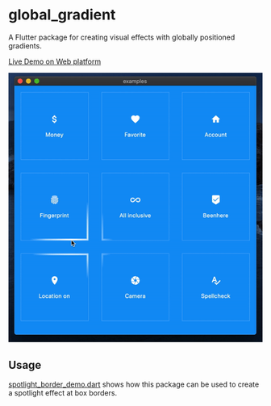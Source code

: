 # global_gradient

A Flutter package for creating visual effects with globally positioned gradients.

[Live Demo on Web platform](https://blaugold.github.io/global_gradient/)

![Spotlight Demo](doc/spotlight_demo.gif)

## Usage

[spotlight_border_demo.dart](https://github.com/blaugold/global_gradient/blob/master/example/lib/spotlight_border_demo.dart)
shows how this package can be used to create a spotlight effect at box borders.
